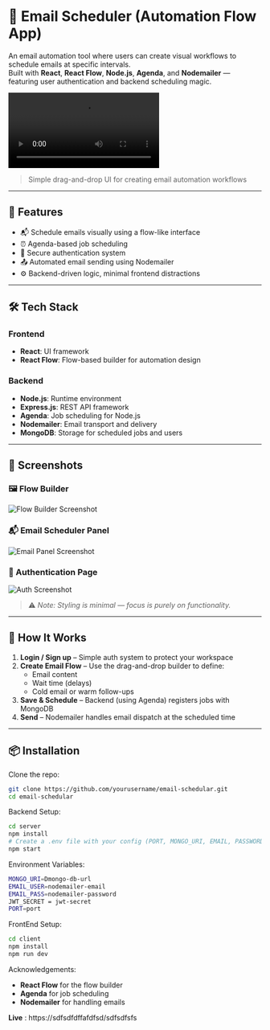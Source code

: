# 📧 Email Scheduler (Automation Flow App)

An email automation tool where users can create visual workflows to schedule emails at specific intervals.  
Built with **React**, **React Flow**, **Node.js**, **Agenda**, and **Nodemailer** — featuring user authentication and backend scheduling magic.

![Workflow Example](https://res.cloudinary.com/dha7ofrer/video/upload/v1744119950/email_scheduler_snapshot/epp8vegt0wsea2i1arq5.mkv)
> Simple drag-and-drop UI for creating email automation workflows

---

## 🚀 Features

- 📬 Schedule emails visually using a flow-like interface
- ⏰ Agenda-based job scheduling
- 🔐 Secure authentication system
- 📤 Automated email sending using Nodemailer
- ⚙️ Backend-driven logic, minimal frontend distractions

---

## 🛠️ Tech Stack

### Frontend
- **React**: UI framework
- **React Flow**: Flow-based builder for automation design

### Backend
- **Node.js**: Runtime environment
- **Express.js**: REST API framework
- **Agenda**: Job scheduling for Node.js
- **Nodemailer**: Email transport and delivery
- **MongoDB**: Storage for scheduled jobs and users

---

## 📸 Screenshots

### 🖼️ Flow Builder
![Flow Builder Screenshot](https://res.cloudinary.com/dha7ofrer/image/upload/v1744117504/email_scheduler_snapshot/iair7kp792xj3rwtwlco.png)

### 📬 Email Scheduler Panel
![Email Panel Screenshot](https://res.cloudinary.com/dha7ofrer/image/upload/v1744118060/email_scheduler_snapshot/eutlka4qixqtydzmsgtw.png)

### 🔐 Authentication Page
![Auth Screenshot](https://res.cloudinary.com/dha7ofrer/image/upload/v1744118055/email_scheduler_snapshot/cq6kwevzuhlddaho3ypw.png)

> ⚠️ *Note: Styling is minimal — focus is purely on functionality.*

---

## 🧪 How It Works

1. **Login / Sign up** – Simple auth system to protect your workspace
2. **Create Email Flow** – Use the drag-and-drop builder to define:
   - Email content
   - Wait time (delays)
   - Cold email or warm follow-ups
3. **Save & Schedule** – Backend (using Agenda) registers jobs with MongoDB
4. **Send** – Nodemailer handles email dispatch at the scheduled time

---

## 📦 Installation

Clone the repo:

```bash
git clone https://github.com/yourusername/email-schedular.git
cd email-schedular 
```

Backend Setup:
```bash
cd server
npm install
# Create a .env file with your config (PORT, MONGO_URI, EMAIL, PASSWORD)
npm start
``` 

Environment Variables:
```bash
MONGO_URI=Dmongo-db-url
EMAIL_USER=nodemailer-email
EMAIL_PASS=nodemailer-password
JWT_SECRET = jwt-secret
PORT=port
```

FrontEnd Setup:
```bash
cd client
npm install
npm run dev
```

Acknowledgements:
- **React Flow** for the flow builder
- **Agenda** for job scheduling
- **Nodemailer** for handling emails

**Live** : https://sdfsdfdffafdfsd/sdfsdfsfs


